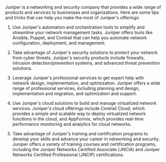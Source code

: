 Juniper is a networking and security company that provides a wide range of products and services to businesses and organizations. Here are some tips and tricks that can help you make the most of Juniper's offerings:

1. Use Juniper's automation and orchestration tools to simplify and streamline your network management tasks. Juniper offers tools like Ansible, Puppet, and Contrail that can help you automate network configuration, deployment, and management.

2. Take advantage of Juniper's security solutions to protect your network from cyber threats. Juniper's security products include firewalls, intrusion detection/prevention systems, and advanced threat prevention solutions.

3. Leverage Juniper's professional services to get expert help with network design, implementation, and optimization. Juniper offers a wide range of professional services, including planning and design, implementation and migration, and optimization and support.

4. Use Juniper's cloud solutions to build and manage virtualized network services. Juniper's cloud offerings include Contrail Cloud, which provides a simple and scalable way to deploy virtualized network functions in the cloud, and AppFormix, which provides real-time performance monitoring and analytics for cloud networks.

5. Take advantage of Juniper's training and certification programs to develop your skills and advance your career in networking and security. Juniper offers a variety of training courses and certification programs, including the Juniper Networks Certified Associate (JNCIA) and Juniper Networks Certified Professional (JNCIP) certifications.
